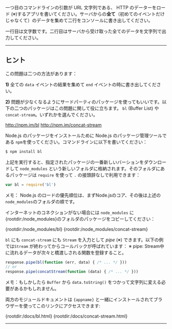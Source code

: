 一つ目のコマンドラインの引数が URL 文字列である、 HTTP のデーターをロード (※)するアプリを書いてください。サーバからの**全て**（初めてのイベントだけじゃなくて）のデータを集めて二行をコンソールに書き出してください。

一行目は文字数です。二行目はサーバから受け取った全てのデータを文字列で出力してください。

----------------------------------------------------------------------
## ヒント

この問題は二つの方法があります：

**1)** 全ての `data` イベントの結果を集めて `end` イベントの時に書き出してください。

**2)** 問題が少なくなるようにサードパーティのパッケージを使ってもいいです。以下の二つのパッケージはこの問題に関して役に立ちます。 `bl` (Buffer List) や `concat-stream`。いずれかを選んでください。

  <http://npm.im/bl>
  <http://npm.im/concat-stream>

Node.js のパッケージをインストールために Node.js のパッケージ管理ツールである `npm`を使ってください。コマンドラインに以下を書いてください：

```sh
$ npm install bl
```

上記を実行すると、指定されたパッケージの一番新しいバーションをダウンロードして `node_modules` という新しいフォルダに格納されます。そのフォルダにあるパッケージは `require` を使って `.` の接頭辞なしで利用できます：

```js
var bl = require('bl')
```

メモ： Node.js のロードの優先順位は、まずNode.jsのコア、その後は上述の `node_modules`のフォルダの順です。

インターネットのコネクションがない場合には `node_modules` に{rootdir:/node_modules}のフォルダのパッケージをコピーしてください：

  {rootdir:/node_modules/bl}
  {rootdir:/node_modules/concat-stream}

`bl` にも `concat-stream` にも `Stream` を入力として *pipe* (※) できます。以下の例では`Stream` が終わってからコールバックが呼ばれています：
※ pipe: Stream中に流れるデータが次々と橋渡しされる関数を登録すること。

```js
response.pipe(bl(function (err, data) { /* ... */ }))
// or
response.pipe(concatStream(function (data) { /* ... */ }))
```

メモ：もしかしたら `Buffer` から `data.toString()` をつかって文字列に変える必要があるかもしれません。

両方のモジュールドキュメントは `{appname}` と一緒にインストールされてブラウザーを使ってこのリンクにアクセスできます:

  {rootdir:/docs/bl.html}
  {rootdir:/docs/concat-stream.html}

----------------------------------------------------------------------



